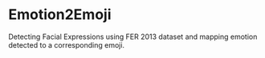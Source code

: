 # Emotion2Emoji
Detecting Facial Expressions using FER 2013 dataset and mapping emotion detected to a corresponding emoji.

